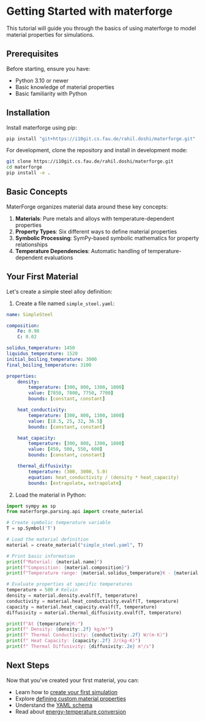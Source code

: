 # Getting Started with materforge

This tutorial will guide you through the basics of using materforge to model material properties for simulations.

## Prerequisites

Before starting, ensure you have:

- Python 3.10 or newer
- Basic knowledge of material properties
- Basic familiarity with Python

## Installation

Install materforge using pip:

```bash
pip install "git+https://i10git.cs.fau.de/rahil.doshi/materforge.git"
```


For development, clone the repository and install in development mode:

```bash
git clone https://i10git.cs.fau.de/rahil.doshi/materforge.git
cd materforge
pip install -e .
```


## Basic Concepts

MaterForge organizes material data around these key concepts:

1. **Materials**: Pure metals and alloys with temperature-dependent properties
2. **Property Types**: Six different ways to define material properties
3. **Symbolic Processing**: SymPy-based symbolic mathematics for property relationships
4. **Temperature Dependencies**: Automatic handling of temperature-dependent evaluations

## Your First Material

Let's create a simple steel alloy definition:

1. Create a file named `simple_steel.yaml`:
```yaml
name: SimpleSteel

composition:
    Fe: 0.98
    C: 0.02

solidus_temperature: 1450
liquidus_temperature: 1520
initial_boiling_temperature: 3000
final_boiling_temperature: 3100

properties:
    density:
        temperature: [300, 800, 1300, 1800]
        value: [7850, 7800, 7750, 7700]
        bounds: [constant, constant]

    heat_conductivity:
        temperature: [300, 800, 1300, 1800]
        value: [18.5, 25, 32, 36.5]
        bounds: [constant, constant]

    heat_capacity:
        temperature: [300, 800, 1300, 1800]
        value: [450, 500, 550, 600]
        bounds: [constant, constant]

    thermal_diffusivity:
        temperature: (300, 3000, 5.0)
        equation: heat_conductivity / (density * heat_capacity)
        bounds: [extrapolate, extrapolate]
```

2. Load the material in Python:
```python
import sympy as sp
from materforge.parsing.api import create_material

# Create symbolic temperature variable
T = sp.Symbol('T')

# Load the material definition
material = create_material("simple_steel.yaml", T)

# Print basic information
print(f"Material: {material.name}")
print(f"Composition: {material.composition}")
print(f"Temperature range: {material.solidus_temperature}K - {material.liquidus_temperature}K")

# Evaluate properties at specific temperatures
temperature = 500 # Kelvin
density = material.density.evalf(T, temperature)
conductivity = material.heat_conductivity.evalf(T, temperature)
capacity = material.heat_capacity.evalf(T, temperature)
diffusivity = material.thermal_diffusivity.evalf(T, temperature)

print(f"At {temperature}K:")
print(f" Density: {density:.2f} kg/m³")
print(f" Thermal Conductivity: {conductivity:.2f} W/(m·K)")
print(f" Heat Capacity: {capacity:.2f} J/(kg·K)")
print(f" Thermal Diffusivity: {diffusivity:.2e} m²/s")
```


## Next Steps

Now that you've created your first material, you can:

- Learn how to [create your first simulation](first_simulation.md)
- Explore [defining custom material properties](../how-to/define_materials.md)
- Understand the [YAML schema](../reference/yaml_schema.md)
- Read about [energy-temperature conversion](../how-to/energy_temperature_conversion.md)
